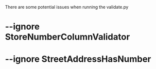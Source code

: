 There are some potential issues when running the validate.py

# --ignore StoreNumberColumnValidator

# --ignore StreetAddressHasNumber
